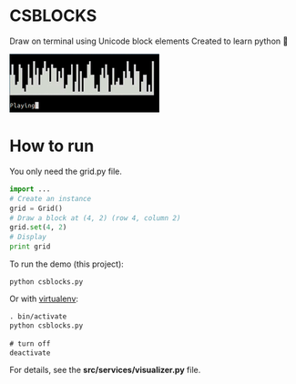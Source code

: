 # CSBLOCKS

Draw on terminal using Unicode block elements
Created to learn python :muscle:

![Demo](images/demo.gif "Demo")

# How to run

You only need the grid.py file.

```python
import ...
# Create an instance
grid = Grid()
# Draw a block at (4, 2) (row 4, column 2)
grid.set(4, 2)
# Display
print grid
```

To run the demo (this project):

```
python csblocks.py
```

Or with [virtualenv](http://docs.python-guide.org/en/latest/dev/virtualenvs/):

```
. bin/activate
python csblocks.py 

# turn off
deactivate
```

For details, see the __src/services/visualizer.py__ file.
